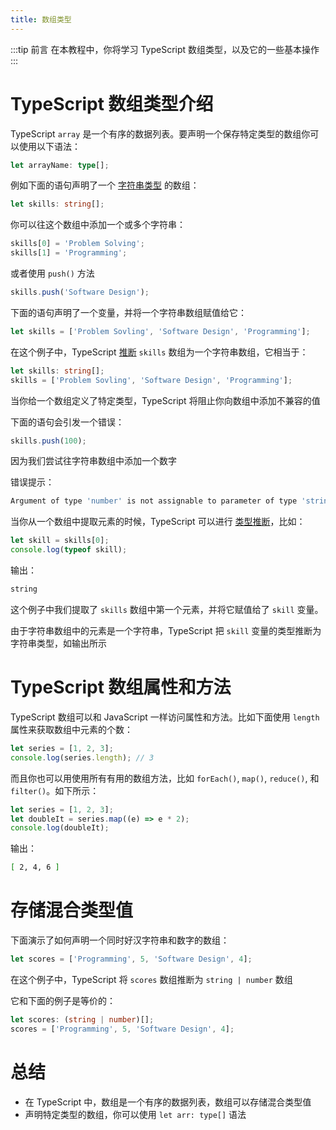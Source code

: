 ```yaml
---
title: 数组类型
---
```


:::tip 前言
在本教程中，你将学习 TypeScript 数组类型，以及它的一些基本操作
:::

# TypeScript 数组类型介绍

TypeScript `array` 是一个有序的数据列表。要声明一个保存特定类型的数组你可以使用以下语法：

```ts
let arrayName: type[];
```

例如下面的语句声明了一个 [字符串类型](/2-basic-types/3-string/) 的数组：

```ts
let skills: string[];
```

你可以往这个数组中添加一个或多个字符串：

```ts
skills[0] = 'Problem Solving';
skills[1] = 'Programming';
```

或者使用 `push()` 方法

```ts
skills.push('Software Design');
```

下面的语句声明了一个变量，并将一个字符串数组赋值给它：

```ts
let skills = ['Problem Sovling', 'Software Design', 'Programming'];
```

在这个例子中，TypeScript [推断](/2-basic-types/15-type-inference/) `skills` 数组为一个字符串数组，它相当于：

```ts
let skills: string[];
skills = ['Problem Sovling', 'Software Design', 'Programming'];
```

当你给一个数组定义了特定类型，TypeScript 将阻止你向数组中添加不兼容的值

下面的语句会引发一个错误：

```ts
skills.push(100);
```

因为我们尝试往字符串数组中添加一个数字

错误提示：

```sh
Argument of type 'number' is not assignable to parameter of type 'string'.
```

当你从一个数组中提取元素的时候，TypeScript 可以进行 [类型推断](/2-basic-types/15-type-inference/)，比如：

```ts
let skill = skills[0];
console.log(typeof skill);
```

输出：

```sh
string
```

这个例子中我们提取了 `skills` 数组中第一个元素，并将它赋值给了 `skill` 变量。

由于字符串数组中的元素是一个字符串，TypeScript 把 `skill` 变量的类型推断为字符串类型，如输出所示

# TypeScript 数组属性和方法

TypeScript 数组可以和 JavaScript 一样访问属性和方法。比如下面使用 `length` 属性来获取数组中元素的个数：

```ts
let series = [1, 2, 3];
console.log(series.length); // 3
```

而且你也可以用使用所有有用的数组方法，比如 `forEach()`, `map()`, `reduce()`, 和 `filter()`。如下所示：

```ts
let series = [1, 2, 3];
let doubleIt = series.map((e) => e * 2);
console.log(doubleIt);
```

输出：

```sh
[ 2, 4, 6 ]
```

# 存储混合类型值

下面演示了如何声明一个同时好汉字符串和数字的数组：

```ts
let scores = ['Programming', 5, 'Software Design', 4];
```

在这个例子中，TypeScript 将 `scores` 数组推断为 `string | number` 数组

它和下面的例子是等价的：

```ts
let scores: (string | number)[];
scores = ['Programming', 5, 'Software Design', 4];
```

# 总结

- 在 TypeScript 中，数组是一个有序的数据列表，数组可以存储混合类型值
- 声明特定类型的数组，你可以使用 `let arr: type[]` 语法
